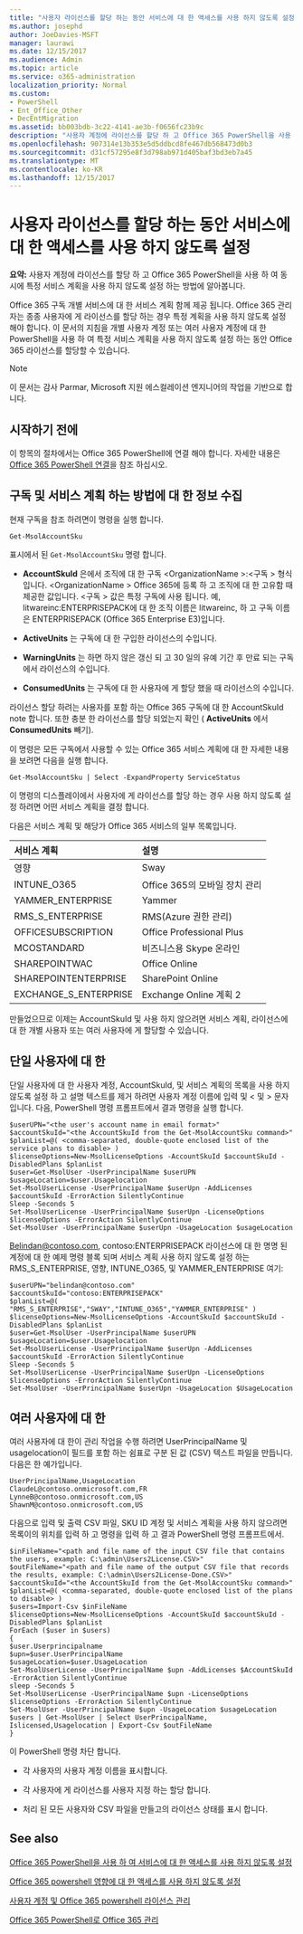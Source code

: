 ```yaml
---
title: "사용자 라이선스를 할당 하는 동안 서비스에 대 한 액세스를 사용 하지 않도록 설정"
ms.author: josephd
author: JoeDavies-MSFT
manager: laurawi
ms.date: 12/15/2017
ms.audience: Admin
ms.topic: article
ms.service: o365-administration
localization_priority: Normal
ms.custom:
- PowerShell
- Ent_Office_Other
- DecEntMigration
ms.assetid: bb003bdb-3c22-4141-ae3b-f0656fc23b9c
description: "사용자 계정에 라이선스를 할당 하 고 Office 365 PowerShell을 사용 하 여 동시에 특정 서비스 계획을 사용 하지 않도록 설정 하는 방법에 알아봅니다."
ms.openlocfilehash: 907314e13b353e5d5ddbcd8fe467db568473d0b3
ms.sourcegitcommit: d31cf57295e8f3d798ab971d405baf3bd3eb7a45
ms.translationtype: MT
ms.contentlocale: ko-KR
ms.lasthandoff: 12/15/2017
---
```

# <a name="disable-access-to-services-while-assigning-user-licenses"></a>사용자 라이선스를 할당 하는 동안 서비스에 대 한 액세스를 사용 하지 않도록 설정

**요약:**  사용자 계정에 라이선스를 할당 하 고 Office 365 PowerShell을 사용 하 여 동시에 특정 서비스 계획을 사용 하지 않도록 설정 하는 방법에 알아봅니다.
  
Office 365 구독 개별 서비스에 대 한 서비스 계획 함께 제공 됩니다. Office 365 관리자는 종종 사용자에 게 라이선스를 할당 하는 경우 특정 계획을 사용 하지 않도록 설정 해야 합니다. 이 문서의 지침을 개별 사용자 계정 또는 여러 사용자 계정에 대 한 PowerShell을 사용 하 여 특정 서비스 계획을 사용 하지 않도록 설정 하는 동안 Office 365 라이선스를 할당할 수 있습니다.
  
> [!NOTE]
> 이 문서는 감사 Parmar, Microsoft 지원 에스컬레이션 엔지니어의 작업을 기반으로 합니다. 
  
## <a name="before-you-begin"></a>시작하기 전에

이 항목의 절차에서는 Office 365 PowerShell에 연결 해야 합니다. 자세한 내용은 [Office 365 PowerShell 연결](connect-to-office-365-powershell.md)을 참조 하십시오.
  
## <a name="collect-information-about-subscriptions-and-service-plans"></a>구독 및 서비스 계획 하는 방법에 대 한 정보 수집

현재 구독을 참조 하려면이 명령을 실행 합니다.
  
```
Get-MsolAccountSku
```

표시에서 된 `Get-MsolAccountSku` 명령 합니다.
  
- **AccountSkuId** 은에서 조직에 대 한 구독 \<OrganizationName >:\<구독 > 형식입니다. \<OrganizationName > Office 365에 등록 하 고 조직에 대 한 고유함 때 제공한 값입니다. \<구독 > 값은 특정 구독에 사용 됩니다. 예, litwareinc:ENTERPRISEPACK에 대 한 조직 이름은 litwareinc, 하 고 구독 이름은 ENTERPRISEPACK (Office 365 Enterprise E3)입니다.
    
- **ActiveUnits** 는 구독에 대 한 구입한 라이선스의 수입니다.
    
- **WarningUnits** 는 하면 하지 않은 갱신 되 고 30 일의 유예 기간 후 만료 되는 구독에서 라이선스의 수입니다.
    
- **ConsumedUnits** 는 구독에 대 한 사용자에 게 할당 했을 때 라이선스의 수입니다.
    
라이선스 할당 하려는 사용자를 포함 하는 Office 365 구독에 대 한 AccountSkuId note 합니다. 또한 충분 한 라이선스를 할당 되었는지 확인 ( **ActiveUnits** 에서 **ConsumedUnits** 빼기).
  
이 명령은 모든 구독에서 사용할 수 있는 Office 365 서비스 계획에 대 한 자세한 내용을 보려면 다음을 실행 합니다.
  
```
Get-MsolAccountSku | Select -ExpandProperty ServiceStatus
```

이 명령의 디스플레이에서 사용자에 게 라이선스를 할당 하는 경우 사용 하지 않도록 설정 하려면 어떤 서비스 계획을 결정 합니다.
  
다음은 서비스 계획 및 해당가 Office 365 서비스의 일부 목록입니다.
  
|**서비스 계획**|**설명**|
|:-----|:-----|
|영향  <br/> |Sway  <br/> |
|INTUNE_O365  <br/> |Office 365의 모바일 장치 관리  <br/> |
|YAMMER_ENTERPRISE  <br/> |Yammer  <br/> |
|RMS_S_ENTERPRISE  <br/> |RMS(Azure 권한 관리)  <br/> |
|OFFICESUBSCRIPTION  <br/> |Office Professional Plus  <br/> |
|MCOSTANDARD  <br/> |비즈니스용 Skype 온라인  <br/> |
|SHAREPOINTWAC  <br/> |Office Online  <br/> |
|SHAREPOINTENTERPRISE  <br/> |SharePoint Online  <br/> |
|EXCHANGE_S_ENTERPRISE  <br/> |Exchange Online 계획 2  <br/> |
   
만들었으므로 이제는 AccountSkuId 및 사용 하지 않으려면 서비스 계획, 라이선스에 대 한 개별 사용자 또는 여러 사용자에 게 할당할 수 있습니다.
  
## <a name="for-a-single-user"></a>단일 사용자에 대 한

단일 사용자에 대 한 사용자 계정, AccountSkuId, 및 서비스 계획의 목록을 사용 하지 않도록 설정 하 고 설명 텍스트를 제거 하려면 사용자 계정 이름에 입력 및 \< 및 > 문자입니다. 다음, PowerShell 명령 프롬프트에서 결과 명령을 실행 합니다.
  
```
$userUPN="<the user's account name in email format>"
$accountSkuId="<the AccountSkuId from the Get-MsolAccountSku command>"
$planList=@( <comma-separated, double-quote enclosed list of the service plans to disable> )
$licenseOptions=New-MsolLicenseOptions -AccountSkuId $accountSkuId -DisabledPlans $planList
$user=Get-MsolUser -UserPrincipalName $userUPN
$usageLocation=$user.Usagelocation
Set-MsolUserLicense -UserPrincipalName $userUpn -AddLicenses $accountSkuId -ErrorAction SilentlyContinue
Sleep -Seconds 5
Set-MsolUserLicense -UserPrincipalName $userUpn -LicenseOptions $licenseOptions -ErrorAction SilentlyContinue
Set-MsolUser -UserPrincipalName $userUpn -UsageLocation $usageLocation
```

Belindan@contoso.com, contoso:ENTERPRISEPACK 라이선스에 대 한 명명 된 계정에 대 한 예제 명령 블록 되며 서비스 계획 사용 하지 않도록 설정 하는 RMS_S_ENTERPRISE, 영향, INTUNE_O365, 및 YAMMER_ENTERPRISE 여기:
  
```
$userUPN="belindan@contoso.com"
$accountSkuId="contoso:ENTERPRISEPACK"
$planList=@( "RMS_S_ENTERPRISE","SWAY","INTUNE_O365","YAMMER_ENTERPRISE" )
$licenseOptions=New-MsolLicenseOptions -AccountSkuId $accountSkuId -DisabledPlans $planList
$user=Get-MsolUser -UserPrincipalName $userUPN
$usageLocation=$user.Usagelocation
Set-MsolUserLicense -UserPrincipalName $userUpn -AddLicenses $accountSkuId -ErrorAction SilentlyContinue
Sleep -Seconds 5
Set-MsolUserLicense -UserPrincipalName $userUpn -LicenseOptions $licenseOptions -ErrorAction SilentlyContinue
Set-MsolUser -UserPrincipalName $userUpn -UsageLocation $UsageLocation
```

## <a name="for-multiple-users"></a>여러 사용자에 대 한

여러 사용자에 대 한이 관리 작업을 수행 하려면 UserPrincipalName 및 usagelocation이 필드를 포함 하는 쉼표로 구분 된 값 (CSV) 텍스트 파일을 만듭니다. 다음은 한 예가입니다.
  
```
UserPrincipalName,UsageLocation
ClaudeL@contoso.onmicrosoft.com,FR
LynneB@contoso.onmicrosoft.com,US
ShawnM@contoso.onmicrosoft.com,US
```

다음으로 입력 및 출력 CSV 파일, SKU ID 계정 및 서비스 계획을 사용 하지 않으려면 목록이의 위치를 입력 하 고 명령을 입력 하 고 결과 PowerShell 명령 프롬프트에서.
  
```
$inFileName="<path and file name of the input CSV file that contains the users, example: C:\admin\Users2License.CSV>"
$outFileName="<path and file name of the output CSV file that records the results, example: C:\admin\Users2License-Done.CSV>"
$accountSkuId="<the AccountSkuId from the Get-MsolAccountSku command>"
$planList=@( <comma-separated, double-quote enclosed list of the plans to disable> )
$users=Import-Csv $inFileName
$licenseOptions=New-MsolLicenseOptions -AccountSkuId $accountSkuId -DisabledPlans $planList
ForEach ($user in $users)
{
$user.Userprincipalname
$upn=$user.UserPrincipalName
$usageLocation=$user.UsageLocation
Set-MsolUserLicense -UserPrincipalName $upn -AddLicenses $AccountSkuId -ErrorAction SilentlyContinue
sleep -Seconds 5
Set-MsolUserLicense -UserPrincipalName $upn -LicenseOptions $licenseOptions -ErrorAction SilentlyContinue
Set-MsolUser -UserPrincipalName $upn -UsageLocation $usageLocation
$users | Get-MsolUser | Select UserPrincipalName, Islicensed,Usagelocation | Export-Csv $outFileName
}
```

이 PowerShell 명령 차단 합니다.
  
- 각 사용자의 사용자 계정 이름을 표시합니다.
    
- 각 사용자에 게 라이선스를 사용자 지정 하는 할당 합니다.
    
- 처리 된 모든 사용자와 CSV 파일을 만들고의 라이선스 상태를 표시 합니다.
    
## <a name="see-also"></a>See also

#### 

[Office 365 PowerShell을 사용 하 여 서비스에 대 한 액세스를 사용 하지 않도록 설정](disable-access-to-services-with-office-365-powershell.md)
  
[Office 365 powershell 영향에 대 한 액세스를 사용 하지 않도록 설정](disable-access-to-sway-with-office-365-powershell.md)
  
[사용자 계정 및 Office 365 powershell 라이선스 관리](manage-user-accounts-and-licenses-with-office-365-powershell.md)
  
[Office 365 PowerShell로 Office 365 관리](manage-office-365-with-office-365-powershell.md)


